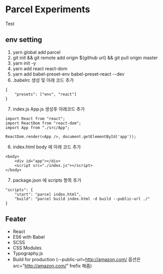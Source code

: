 # Parcel Experiments

Test

## env setting
1. yarn global add parcel
2. git init && git remote add origin ${github url} && git pull origin master
3. yarn init -y
4. yarn add react react-dom
5. yarn add babel-preset-env babel-preset-react --dev
6. .babelrc 생성 및 아래 코드 추가
```
{
    "presets": ["env", "react"]
}
```
7. index.js
App.js 생성후 아래코드 추가
```
import React from "react";
import ReactDom from "react-dom";
import App from "./src/App";

ReactDom.render(<App />, document.getElementById('app'));
```
6. index.html
body 에 아래 코드 추가
```
<body>
    <div id="app"></div>
    <script src="./index.js"></script>
</body>
```
7. package.json 에 scripts 항목 추가
```
"scripts": {
    "start": "parcel index.html",
    "build": "parcel build index.html -d build --public-url ./"
}
```

## Feater

- React
- ES6 with Babel
- SCSS
- CSS Modules
- Typography.js
- Build for production (--public-url=http://amazon.com/ 옵션은 src="http://amazon.com/" frefix 해줌)
